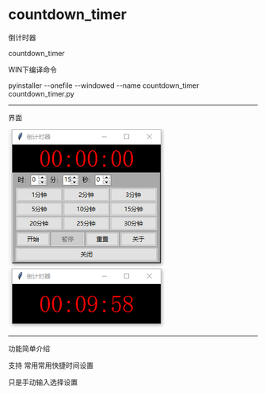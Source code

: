 # countdown_timer
倒计时器

countdown_timer

WIN下编译命令 

pyinstaller --onefile --windowed --name countdown_timer countdown_timer.py

-----------------

界面

<img src="https://raw.githubusercontent.com/mickeywaley/countdown_timer/refs/heads/main/1.1.1-1.png"  />

<img src="https://raw.githubusercontent.com/mickeywaley/countdown_timer/refs/heads/main/1.1.1-2.png"  />

-----------------

功能简单介绍

支持 常用常用快捷时间设置

只是手动输入选择设置

